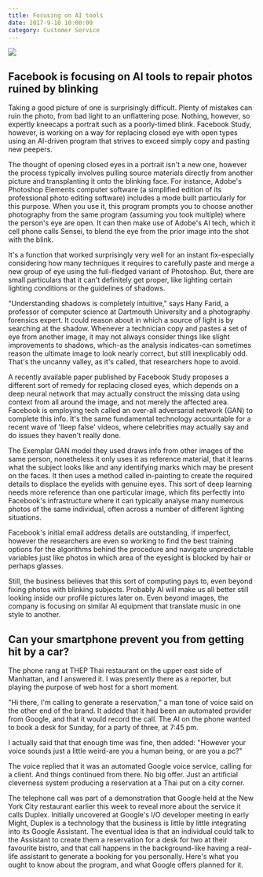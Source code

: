 ```yaml
---
title: Focusing on AI tools
date: 2017-9-10 10:00:00
category: Customer Service
---
```


![](/images/4.jpg)

## Facebook is focusing on AI tools to repair photos ruined by blinking

Taking a good picture of one is surprisingly difficult. Plenty of mistakes can ruin the photo, from bad light to an unflattering pose. Nothing, however, so expertly kneecaps a portrait such as a poorly-timed blink. Facebook Study, however, is working on a way for replacing closed eye with open types using an AI-driven program that strives to exceed simply copy and pasting new peepers.

The thought of opening closed eyes in a portrait isn't a new one, however the process typically involves pulling source materials directly from another picture and transplanting it onto the blinking face. For instance, Adobe's Photoshop Elements computer software (a simplified edition of its professional photo editing software) includes a mode built particularly for this purpose. When you use it, this program prompts you to choose another photography from the same program (assuming you took multiple) where the person's eye are open. It can then make use of Adobe's AI tech, which it cell phone calls Sensei, to blend the eye from the prior image into the shot with the blink.

<!-- more -->

It's a function that worked surprisingly very well for an instant fix-especially considering how many techniques it requires to carefully paste and merge a new group of eye using the full-fledged variant of Photoshop. But, there are small particulars that it can't definitely get proper, like lighting certain lighting conditions or the guidelines of shadows.

"Understanding shadows is completely intuitive," says Hany Farid, a professor of computer science at Dartmouth University and a photography forensics expert. It could reason about in which a source of light is by searching at the shadow. Whenever a technician copy and pastes a set of eye from another image, it may not always consider things like slight improvements to shadows, which-as the analysis indicates-can sometimes reason the ultimate image to look nearly correct, but still inexplicably odd. That's the uncanny valley, as it's called, that researchers hope to avoid.

A recently available paper published by Facebook Study proposes a different sort of remedy for replacing closed eyes, which depends on a deep neural network that may actually construct the missing data using context from all around the image, and not merely the affected area. Facebook is employing tech called an over-all adversarial network (GAN) to complete this info. It's the same fundamental technology accountable for a recent wave of 'lleep false' videos, where celebrities may actually say and do issues they haven't really done.

The Exemplar GAN model they used draws info from other images of the same person, nonetheless it only uses it as reference material, that it learns what the subject looks like and any identifying marks which may be present on the faces. It then uses a method called in-painting to create the required details to displace the eyelids with genuine eyes. This sort of deep learning needs more reference than one particular image, which fits perfectly into Facebook's infrastructure where it can typically analyse many numerous photos of the same individual, often across a number of different lighting situations.

Facebook's initial email address details are outstanding, if imperfect, however the researchers are even so working to find the best training options for the algorithms behind the procedure and navigate unpredictable variables just like photos in which area of the eyesight is blocked by hair or perhaps glasses.

Still, the business believes that this sort of computing pays to, even beyond fixing photos with blinking subjects. Probably AI will make us all better still looking inside our profile pictures later on. Even beyond images, the company is focusing on similar AI equipment that translate music in one style to another.

## Can your smartphone prevent you from getting hit by a car?

The phone rang at THEP Thai restaurant on the upper east side of Manhattan, and I answered it. I was presently there as a reporter, but playing the purpose of web host for a short moment.

"Hi there, I'm calling to generate a reservation," a man tone of voice said on the other end of the brand. It added that it had been an automated provider from Google, and that it would record the call. The AI on the phone wanted to book a desk for Sunday, for a party of three, at 7:45 pm.

I actually said that that enough time was fine, then added: "However your voice sounds just a little weird-are you a human being, or are you a pc?"

The voice replied that it was an automated Google voice service, calling for a client. And things continued from there. No big offer. Just an artificial cleverness system producing a reservation at a Thai put on a city corner.

The telephone call was part of a demonstration that Google held at the New York City restaurant earlier this week to reveal more about the service it calls Duplex. Initially uncovered at Google's I/O developer meeting in early Might, Duplex is a technology that the business is little by little integrating into its Google Assistant. The eventual idea is that an individual could talk to the Assistant to create them a reservation for a desk for two at their favourite bistro, and that call happens in the background-like having a real-life assistant to generate a booking for you personally. Here's what you ought to know about the program, and what Google offers planned for it.